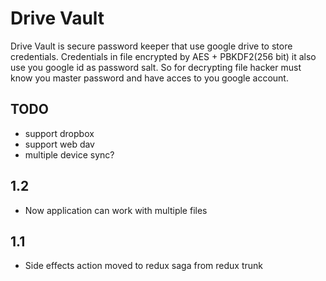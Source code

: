 # Drive Vault

Drive Vault is secure password keeper that use google drive to store credentials.
Credentials in file encrypted by AES + PBKDF2(256 bit) it also use you google id as password salt.
So for decrypting file hacker must know you master password and have acces to you google account.

## TODO

* support dropbox
* support web dav
* multiple device sync?

## 1.2

* Now application can work with multiple files

## 1.1

* Side effects action moved to redux saga from redux trunk
